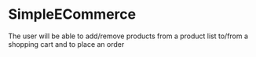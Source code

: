# SimpleECommerce
 The user will be able to add/remove products from a product list to/from a shopping cart and to place an order
